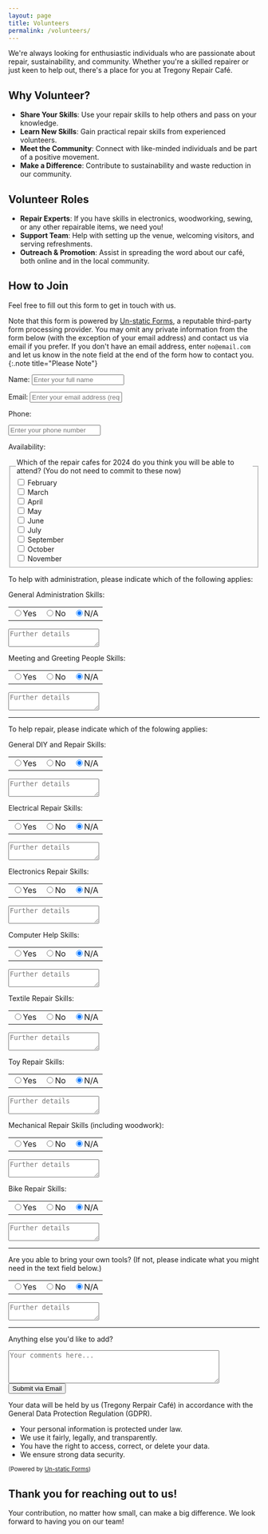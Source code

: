 ```yaml
---
layout: page
title: Volunteers
permalink: /volunteers/
---
```


We're always looking for enthusiastic individuals who are passionate about repair, sustainability, and community. Whether you're a skilled repairer or just keen to help out, there's a place for you at Tregony Repair Café.

## Why Volunteer?

- **Share Your Skills**: Use your repair skills to help others and pass on your knowledge.
- **Learn New Skills**: Gain practical repair skills from experienced volunteers.
- **Meet the Community**: Connect with like-minded individuals and be part of a positive movement.
- **Make a Difference**: Contribute to sustainability and waste reduction in our community.

## Volunteer Roles

- **Repair Experts**: If you have skills in electronics, woodworking, sewing, or any other repairable items, we need you!
- **Support Team**: Help with setting up the venue, welcoming visitors, and serving refreshments.
- **Outreach & Promotion**: Assist in spreading the word about our café, both online and in the local community.

## How to Join

Feel free to fill out this form to get in touch with us.

Note that this form is powered by [Un-static Forms](https://un-static.com), a reputable third-party form processing provider. You may omit any private information from the form below (with the exception of your email address) and contact us via email if you prefer. If you don't have an email address, enter `no@email.com` and let us know in the note field at the end of the form how to contact you.
{:.note title="Please Note"}

<!-- HTML form starts here -->
<div class="form-container">
<form method="post" action="https://forms.un-static.com/forms/f24a248791fa822270288b9665a4204824dd1f6a">
<label for="name">Name:</label>
<input type="text" id="name" name="name" placeholder="Enter your full name">

<label for="email">Email:</label>
<input type="email" id="email" name="email" required placeholder="Enter your email address (required)">

<label for="phone">Phone:</label>

<input type="tel" id="phone" name="phone" placeholder="Enter your phone number">


<label>Availability:</label>

<fieldset>
<legend>Which of the repair cafes for 2024 do you think you will be able to attend? (You do not need to commit to these now)</legend>
<label for="february"><input type="checkbox" id="february" name="attendance[]" value="February"> February</label><br>
<label for="march"><input type="checkbox" id="march" name="attendance[]" value="March"> March</label><br>
<label for="april"><input type="checkbox" id="april" name="attendance[]" value="April"> April</label><br>
<label for="may"><input type="checkbox" id="may" name="attendance[]" value="May"> May</label><br>
<label for="june"><input type="checkbox" id="june" name="attendance[]" value="June"> June</label><br>
<label for="july"><input type="checkbox" id="july" name="attendance[]" value="July"> July</label><br>
<label for="september"><input type="checkbox" id="september" name="attendance[]" value="September"> September</label><br>
<label for="october"><input type="checkbox" id="october" name="attendance[]" value="October"> October</label><br>
<label for="november"><input type="checkbox" id="november" name="attendance[]" value="November"> November</label><br>
</fieldset>

<p>To help with administration, please indicate which of the following applies:</p>

<label>General Administration Skills:</label>
<table>
<tr>
<td><input type="radio" id="adminYes" name="generalAdmin" value="Yes"><label for="adminYes">Yes</label></td>
<td><input type="radio" id="adminNo" name="generalAdmin" value="No"><label for="adminNo">No</label></td>
<td><input type="radio" id="adminNA" name="generalAdmin" value="N/A" checked><label for="adminNA">N/A</label></td>
</tr>
</table>
<textarea id="adminDetails" name="adminDetails" placeholder="Further details"></textarea>


<label>Meeting and Greeting People Skills:</label>
<table>
<tr>
<td><input type="radio" id="interactionYes" name="customerInteraction" value="Yes"><label for="interactionYes">Yes</label></td>
<td><input type="radio" id="interactionNo" name="customerInteraction" value="No"><label for="interactionNo">No</label></td>
<td><input type="radio" id="interactionNA" name="customerInteraction" value="N/A" checked><label for="interactionNA">N/A</label></td>
</tr>
</table>
<textarea id="interactionDetails" name="interactionDetails" placeholder="Further details"></textarea>

<hr />

<p>To help repair, please indicate which of the folowing applies:</p>

<label>General DIY and Repair Skills:</label>
<table>
<tr>
<td><input type="radio" id="diyYes" name="generalDIY" value="Yes"><label for="diyYes">Yes</label></td>
<td><input type="radio" id="diyNo" name="generalDIY" value="No"><label for="diyNo">No</label></td>
<td><input type="radio" id="diyNA" name="generalDIY" value="N/A" checked><label for="diyNA">N/A</label></td>
</tr>
</table>
<textarea id="diyDetails" name="diyDetails" placeholder="Further details"></textarea>


<label>Electrical Repair Skills:</label>
<table>
<tr>
<td><input type="radio" id="electricalYes" name="electricalRepair" value="Yes"><label for="electricalYes">Yes</label></td>
<td><input type="radio" id="electricalNo" name="electricalRepair" value="No"><label for="electricalNo">No</label></td>
<td><input type="radio" id="electricalNA" name="electricalRepair" value="N/A" checked><label for="electricalNA">N/A</label></td>
</tr>
</table>
<textarea id="electricalDetails" name="electricalDetails" placeholder="Further details"></textarea>

<label>Electronics Repair Skills:</label>
<table>
<tr>
<td><input type="radio" id="electronicsYes" name="electronicsRepair" value="Yes"><label for="electronicsYes">Yes</label></td>
<td><input type="radio" id="electronicsNo" name="electronicsRepair" value="No"><label for="electronicsNo">No</label></td>
<td><input type="radio" id="electronicsNA" name="electronicsRepair" value="N/A" checked><label for="electronicsNA">N/A</label></td>
</tr>
</table>
<textarea id="electronicsDetails" name="electronicsDetails" placeholder="Further details"></textarea>

<label>Computer Help Skills:</label>
<table>
<tr>
<td><input type="radio" id="computerYes" name="computerHelp" value="Yes"><label for="computerYes">Yes</label></td>
<td><input type="radio" id="computerNo" name="computerHelp" value="No"><label for="computerNo">No</label></td>
<td><input type="radio" id="computerNA" name="computerHelp" value="N/A" checked><label for="computerNA">N/A</label></td>
</tr>
</table>
<textarea id="computerHelpDetails" name="computerHelpDetails" placeholder="Further details"></textarea>

<label>Textile Repair Skills:</label>
<table>
<tr>
<td><input type="radio" id="textileYes" name="textileRepair" value="Yes"><label for="textileYes">Yes</label></td>
<td><input type="radio" id="textileNo" name="textileRepair" value="No"><label for="textileNo">No</label></td>
<td><input type="radio" id="textileNA" name="textileRepair" value="N/A" checked><label for="textileNA">N/A</label></td>
</tr>
</table>
<textarea id="textileDetails" name="textileDetails" placeholder="Further details"></textarea>

<label>Toy Repair Skills:</label>
<table>
<tr>
<td><input type="radio" id="toyYes" name="toyRepair" value="Yes"><label for="toyYes">Yes</label></td>
<td><input type="radio" id="toyNo" name="toyRepair" value="No"><label for="toyNo">No</label></td>
<td><input type="radio" id="toyNA" name="toyRepair" value="N/A" checked><label for="toyNA">N/A</label></td>
</tr>
</table>
<textarea id="toyDetails" name="toyDetails" placeholder="Further details"></textarea>

<label>Mechanical Repair Skills (including woodwork):</label>
<table>
<tr>
<td><input type="radio" id="mechanicalYes" name="mechanicalRepair" value="Yes"><label for="mechanicalYes">Yes</label></td>
<td><input type="radio" id="mechanicalNo" name="mechanicalRepair" value="No"><label for="mechanicalNo">No</label></td>
<td><input type="radio" id="mechanicalNA" name="mechanicalRepair" value="N/A" checked><label for="mechanicalNA">N/A</label></td>
</tr>
</table>
<textarea id="mechanicalDetails" name="mechanicalDetails" placeholder="Further details"></textarea>

<label>Bike Repair Skills:</label>
<table>
<tr>
<td><input type="radio" id="bikeYes" name="bikeRepair" value="Yes"><label for="bikeYes">Yes</label></td>
<td><input type="radio" id="bikeNo" name="bikeRepair" value="No"><label for="bikeNo">No</label></td>
<td><input type="radio" id="bikeNA" name="bikeRepair" value="N/A" checked><label for="bikeNA">N/A</label></td>
</tr>
</table>
<textarea id="bikeDetails" name="bikeDetails" placeholder="Further details"></textarea>

<hr />

<label>Are you able to bring your own tools? (If not, please indicate what you might need in the text field below.)</label>
<table>
<tr>
<td><input type="radio" id="toolsYes" name="bringOwnTools" value="Yes"><label for="toolsYes">Yes</label></td>
<td><input type="radio" id="toolsNo" name="bringOwnTools" value="No"><label for="toolsNo">No</label></td>
<td><input type="radio" id="toolsNA" name="bringOwnTools" value="N/A" checked><label for="toolsNA">N/A</label></td>
</tr>
</table>
<textarea id="toolsDetails" name="mechanicalDetails" placeholder="Further details"></textarea>

<hr />

<label>Anything else you'd like to add?</label>
<textarea id="additionalComments" name="additionalComments" rows="4" cols="50" placeholder="Your comments here..."></textarea>

<input type="submit" value="Submit via Email" class="submit-button">

<p>Your data will be held by us (Tregony Rerpair Café) in accordance with the General Data Protection Regulation (GDPR).</p>
<ul>
<li>Your personal information is protected under law.</li>
<li>We use it fairly, legally, and transparently.</li>
<li>You have the right to access, correct, or delete your data.</li>
<li>We ensure strong data security.</li>
</ul>

<p><small>(Powered by <a rel="nofollow" href="https://forms.un-static.com">Un-static Forms</a>)</small></p>
</form>

</div>
<!-- HTML form ends here -->


Thank you for reaching out to us!
---

Your contribution, no matter how small, can make a big difference. We look forward to having you on our team!
